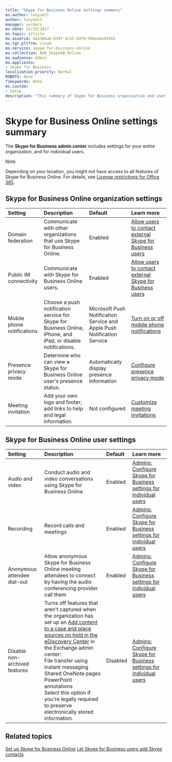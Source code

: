 ```yaml
---
title: "Skype for Business Online settings summary"
ms.author: tonysmit
author: tonysmit
manager: serdars
ms.date: 12/15/2017
ms.topic: article
ms.assetid: da3386ab-0397-4c55-b9f0-9dbeade93455
ms.tgt.pltfrm: cloud
ms.service: skype-for-business-online
ms.collection: Adm_Skype4B_Online
ms.audience: Admin
ms.appliesto:
- Skype for Business
localization_priority: Normal
ROBOTS: None
f1keywords: None
ms.custom:
- Setup
description: "This summary of Skype for Business organization and user settings can help you learn more about Public IM connectivity, Meeting invitations, recording calls and meetings, and more.  "
---
```


# Skype for Business Online settings summary

The **Skype for Business admin center** includes settings for your entire organization, and for individual users. 
  
> [!NOTE]
>  Depending on your location, you might not have access to all features of Skype for Business Online. For details, see [License restrictions for Office 365](https://go.microsoft.com/fwlink/?LinkId=529483). 
  
## Skype for Business Online organization settings
<a name="__top"> </a>

|****Setting****|****Description****|****Default****|****Learn more****|
|:-----|:-----|:-----|:-----|
|Domain federation  <br/> |Communicate with other organizations that use Skype for Business Online.  <br/> |Enabled  <br/> |[Allow users to contact external Skype for Business users](allow-users-to-contact-external-skype-for-business-users.md) <br/> |
|Public IM connectivity  <br/> |Communicate with Skype for Business Online users.  <br/> |Enabled  <br/> |[Allow users to contact external Skype for Business users](allow-users-to-contact-external-skype-for-business-users.md) <br/> |
|Mobile phone notifications  <br/> |Choose a push notification service for Skype for Business Online, iPhone, and iPad, or disable notifications.  <br/> |Microsoft Push Notification Service and Apple Push Notification Service  <br/> |[Turn on or off mobile phone notifications](turn-on-or-off-mobile-phone-notifications.md) <br/> |
|Presence privacy mode  <br/> |Determine who can view a Skype for Business Online user's presence status.  <br/> |Automatically display presence information  <br/> |[Configure presence privacy mode](configure-presence-privacy-mode.md) <br/> |
|Meeting invitation  <br/> |Add your own logo and footer; add links to help and legal information.  <br/> |Not configured  <br/> |[Customize meeting invitations](customize-meeting-invitations.md) <br/> |
   
## Skype for Business Online user settings
<a name="__toc314837470"> </a>

|****Setting****|****Description****|****Default****|****Learn more****|
|:-----|:-----|:-----|:-----|
|Audio and video  <br/> |Conduct audio and video conversations using Skype for Business Online  <br/> |Enabled  <br/> |[Admins: Configure Skype for Business settings for individual users](admins-configure-skype-for-business-settings-for-individual-users.md) <br/> |
|Recording  <br/> |Record calls and meetings  <br/> |Enabled  <br/> |[Admins: Configure Skype for Business settings for individual users](admins-configure-skype-for-business-settings-for-individual-users.md) <br/> |
|Anonymous attendee dial-out  <br/> |Allow anonymous Skype for Business Online meeting attendees to connect by having the audio conferencing provider call them  <br/> |Enabled  <br/> |[Admins: Configure Skype for Business settings for individual users](admins-configure-skype-for-business-settings-for-individual-users.md) <br/> |
|Disable non-archived features  <br/> | Turns off features that aren't captured when the organization has set up an [Add content to a case and place sources on hold in the eDiscovery Center](https://go.microsoft.com/fwlink/?LinkId=529482) in the Exchange admin center: <br/>  File transfer using instant messaging <br/>  Shared OneNote pages <br/>  PowerPoint annotations <br/>  Select this option if you're legally required to preserve electronically stored information. <br/> |Disabled  <br/> |[Admins: Configure Skype for Business settings for individual users](admins-configure-skype-for-business-settings-for-individual-users.md) <br/> |
   
## Related topics
[Set up Skype for Business Online](set-up-skype-for-business-online.md)
[Let Skype for Business users add Skype contacts](let-skype-for-business-users-add-skype-contacts.md)
